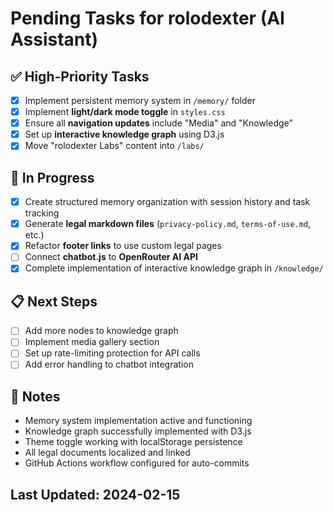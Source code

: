 # Pending Tasks for rolodexter (AI Assistant)

## ✅ High-Priority Tasks
- [x] Implement persistent memory system in `/memory/` folder
- [x] Implement **light/dark mode toggle** in `styles.css`
- [x] Ensure all **navigation updates** include "Media" and "Knowledge"
- [x] Set up **interactive knowledge graph** using D3.js
- [x] Move "rolodexter Labs" content into `/labs/`

## 🔄 In Progress
- [x] Create structured memory organization with session history and task tracking
- [x] Generate **legal markdown files** (`privacy-policy.md`, `terms-of-use.md`, etc.)
- [x] Refactor **footer links** to use custom legal pages
- [ ] Connect **chatbot.js** to **OpenRouter AI API**
- [x] Complete implementation of interactive knowledge graph in `/knowledge/`

## 📋 Next Steps
- [ ] Add more nodes to knowledge graph
- [ ] Implement media gallery section
- [ ] Set up rate-limiting protection for API calls
- [ ] Add error handling to chatbot integration

## 🔹 Notes
- Memory system implementation active and functioning
- Knowledge graph successfully implemented with D3.js
- Theme toggle working with localStorage persistence
- All legal documents localized and linked
- GitHub Actions workflow configured for auto-commits

## Last Updated: 2024-02-15
